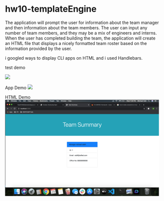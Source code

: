 # hw10-templateEngine
The application will prompt the user for information about the team manager and then information about the team members. The user can input any number of team members, and they may be a mix of engineers and interns. When the user has completed building the team, the application will create an HTML file that displays a nicely formatted team roster based on the information provided by the user.

i googled ways to display CLI apps on HTML and i used Handlebars.

test demo

![](test.gif)

App Demo
![](app.gif)


HTML Demo
![](ScreenShot.png)